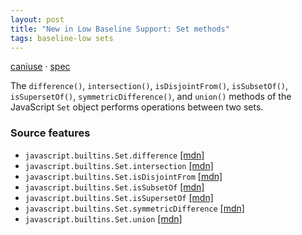 ```yaml
---
layout: post
title: "New in Low Baseline Support: Set methods"
tags: baseline-low sets
---
```


[caniuse](https://caniuse.com/?search=set-methods) · [spec](https://tc39.es/proposal-set-methods/)

The `difference()`, `intersection()`, `isDisjointFrom()`, `isSubsetOf()`, `isSupersetOf()`, `symmetricDifference()`, and `union()` methods of the JavaScript `Set` object performs operations between two sets.

### Source features

- ``javascript.builtins.Set.difference`` [[mdn]](https://developer.mozilla.org/en-US/search?q=javascript.builtins.Set.difference)
- ``javascript.builtins.Set.intersection`` [[mdn]](https://developer.mozilla.org/en-US/search?q=javascript.builtins.Set.intersection)
- ``javascript.builtins.Set.isDisjointFrom`` [[mdn]](https://developer.mozilla.org/en-US/search?q=javascript.builtins.Set.isDisjointFrom)
- ``javascript.builtins.Set.isSubsetOf`` [[mdn]](https://developer.mozilla.org/en-US/search?q=javascript.builtins.Set.isSubsetOf)
- ``javascript.builtins.Set.isSupersetOf`` [[mdn]](https://developer.mozilla.org/en-US/search?q=javascript.builtins.Set.isSupersetOf)
- ``javascript.builtins.Set.symmetricDifference`` [[mdn]](https://developer.mozilla.org/en-US/search?q=javascript.builtins.Set.symmetricDifference)
- ``javascript.builtins.Set.union`` [[mdn]](https://developer.mozilla.org/en-US/search?q=javascript.builtins.Set.union)
